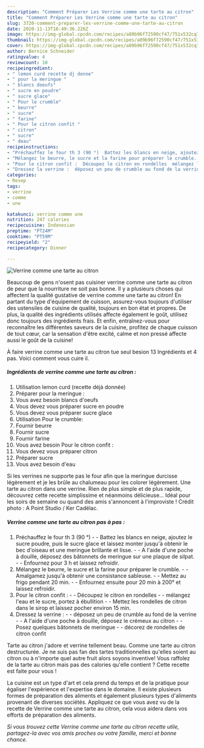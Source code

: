 ```yaml
---
description: "Comment Préparer Les Verrine comme une tarte au citron"
title: "Comment Préparer Les Verrine comme une tarte au citron"
slug: 3720-comment-preparer-les-verrine-comme-une-tarte-au-citron
date: 2020-11-13T16:49:36.226Z
image: https://img-global.cpcdn.com/recipes/a89b96f72590cf47/751x532cq70/verrine-comme-une-tarte-au-citron-photo-principale-de-la-recette.jpg
thumbnail: https://img-global.cpcdn.com/recipes/a89b96f72590cf47/751x532cq70/verrine-comme-une-tarte-au-citron-photo-principale-de-la-recette.jpg
cover: https://img-global.cpcdn.com/recipes/a89b96f72590cf47/751x532cq70/verrine-comme-une-tarte-au-citron-photo-principale-de-la-recette.jpg
author: Bernice Schneider
ratingvalue: 4
reviewcount: 10
recipeingredient:
- " lemon curd recette dj donne"
- " pour la meringue "
- " blancs doeufs"
- " sucre en poudre"
- " sucre glace"
- " Pour le crumble"
- " beurre"
- " sucre"
- " farine"
- " Pour le citron confit "
- " citron"
- " sucre"
- " deau"
recipeinstructions:
- "Préchauffez le four th 3 (90 °)  Battez les blancs en neige, ajoutez le sucre poudre, puis le sucre glace et laissez monter jusqu&#39;à obtenir le bec d&#39;oiseau et une meringue brillante et lisse.  A l&#39;aide d&#39;une poche à douille, déposez des bâtonnets de meringue sur une plaque de silpat.  Enfournez pour 3 h et laissez refroidir."
- "Mélangez le beurre, le sucre et la farine pour préparer le crumble.  Amalgamez jusqu&#39;à obtenir une consistance sableuse.  Mettez au frigo pendant 20 min.  Enfournez ensuite pour 20 min à 200° et laissez refroidir."
- "Pour le citron confit :  ​Découpez le citron en rondelles  mélangez l&#39;eau et le sucre, portez à ébullition  Mettez les rondelles de citron dans le sirop et laissez pocher environ 15 min."
- "Dressez la verrine :  ​déposez un peu de crumble au fond de la verrine  A l&#39;aide d&#39;une poche à douille, déposez le crémeux au citron  Posez quelques bâtonnets de meringue  décorez de rondelles de citron confit"
categories:
- Resep
tags:
- verrine
- comme
- une

katakunci: verrine comme une 
nutrition: 247 calories
recipecuisine: Indonesian
preptime: "PT24M"
cooktime: "PT59M"
recipeyield: "2"
recipecategory: Dinner

---
```



![Verrine comme une tarte au citron](https://img-global.cpcdn.com/recipes/a89b96f72590cf47/751x532cq70/verrine-comme-une-tarte-au-citron-photo-principale-de-la-recette.jpg)

Beaucoup de gens n'osent pas cuisiner verrine comme une tarte au citron de peur que la nourriture ne soit pas bonne. Il y a plusieurs choses qui affectent la qualité gustative de verrine comme une tarte au citron! En partant du type d'équipement de cuisson, assurez-vous toujours d'utiliser des ustensiles de cuisine de qualité, toujours en bon état et propres. De plus, la qualité des ingrédients utilisés affecte également le goût, utilisez donc toujours des ingrédients frais. Et enfin, entraînez-vous pour reconnaître les différentes saveurs de la cuisine, profitez de chaque cuisson de tout cœur, car la sensation d'être excité, calme et non pressé affecte aussi le goût de la cuisine!

<!--inarticleads1-->

À faire verrine comme une tarte au citron tue seul besion 13 Ingrédients et 4 pas. Voici comment vous cuire il.

##### Ingrédients de verrine comme une tarte au citron :

1. Utilisation  lemon curd (recette déjà donnée)
1. Préparer  pour la meringue :
1. Vous avez besoin  blancs d&#39;oeufs
1. Vous devez vous préparer  sucre en poudre
1. Vous devez vous préparer  sucre glace
1. Utilisation  Pour le crumble:
1. Fournir  beurre
1. Fournir  sucre
1. Fournir  farine
1. Vous avez besoin  Pour le citron confit :
1. Vous devez vous préparer  citron
1. Préparer  sucre
1. Vous avez besoin  d&#39;eau


Si les verrines ne supporte pas le four afin que la meringue durcisse légèrement et je les brûle au chalumeau pour les colorer légèrement. Une tarte au citron dans une verrine. Rien de plus simple et de plus rapide, découvrez cette recette simplissime et néanmoins délicieuse… Idéal pour les soirs de semaine ou quand des amis s&#39;annoncent à l&#39;improviste ! Crédit photo : A Point Studio / Ker Cadélac. 

<!--inarticleads2-->

##### Verrine comme une tarte au citron pas à pas :

1. Préchauffez le four th 3 (90 °) -  - Battez les blancs en neige, ajoutez le sucre poudre, puis le sucre glace et laissez monter jusqu&#39;à obtenir le bec d&#39;oiseau et une meringue brillante et lisse. -  - A l&#39;aide d&#39;une poche à douille, déposez des bâtonnets de meringue sur une plaque de silpat. -  - Enfournez pour 3 h et laissez refroidir.
1. Mélangez le beurre, le sucre et la farine pour préparer le crumble. -  - Amalgamez jusqu&#39;à obtenir une consistance sableuse. -  - Mettez au frigo pendant 20 min. -  - Enfournez ensuite pour 20 min à 200° et laissez refroidir.
1. Pour le citron confit : -  - ​Découpez le citron en rondelles -  - mélangez l&#39;eau et le sucre, portez à ébullition -  - Mettez les rondelles de citron dans le sirop et laissez pocher environ 15 min.
1. Dressez la verrine : -  - ​déposez un peu de crumble au fond de la verrine -  - A l&#39;aide d&#39;une poche à douille, déposez le crémeux au citron -  - Posez quelques bâtonnets de meringue -  - décorez de rondelles de citron confit


Tarte au citron j&#39;adore et verrine tellement beau. Comme une tarte au citron destructurée. Je ne suis pas fan des tartes traditionnelles qu&#39;elles soient au citron ou à n&#39;importe quel autre fruit alors soyons inventive! Vous raffolez de la tarte au citron mais pas des calories qu&#39;elle contient ? Cette recette est faite pour vous ! 

<!--inarticleads1-->

<p>
La cuisine est un type d'art et cela prend du temps et de la pratique pour égaliser l'expérience et l'expertise dans le domaine. Il existe plusieurs formes de préparation des aliments et également plusieurs types d'aliments provenant de diverses sociétés. Appliquez ce que vous avez vu de la recette de Verrine comme une tarte au citron, cela vous aidera dans vos efforts de préparation des aliments.
</p>

<p>
<i>Si vous trouvez cette Verrine comme une tarte au citron recette utile, partagez-la avec vos amis proches ou votre famille, merci et bonne chance.</i>
</p>
